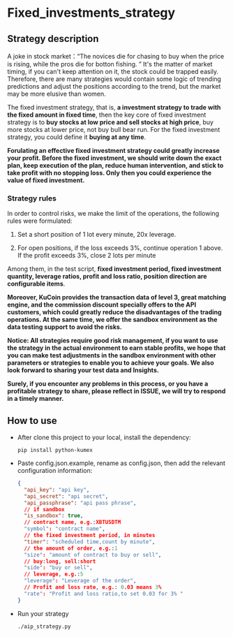 # Fixed_investments_strategy

## Strategy description

A joke in stock market：“The novices die for chasing to buy when the price is rising, while the pros die for botton fishing. ”  It's the matter of market timing, if you can't keep attention on it, the stock could be trapped easily. Therefore, there are many strategies would contain some logic of trending predictions and adjust the positions according to the trend, but the market may be more elusive than women.

The fixed investment strategy, that is, **a investment strategy to trade with the fixed amount in fixed time**, then the key core of fixed investment strategy is to **buy stocks at low price and sell stocks at high price**, buy more stocks at lower price, not buy bull bear run. For the fixed investment strategy, you could define it **buying at any time**.

 **Forulating an effective fixed investment strategy could greatly increase your profit. Before the fixed investment, we should write down the exact plan, keep execution of the plan, reduce human intervention, and stick to take profit with no stopping loss. Only then you could experience the value of fixed investment.**   

### Strategy rules

In order to control risks, we make the limit of the operations, the following rules were formulated:  

1. Set a short position of 1 lot every minute, 20x leverage.  

2. For open positions, if the loss exceeds 3%, continue operation 1 above. If the profit exceeds 3%, close 2 lots per minute  

   

Among them, in the test script, **fixed investment period, fixed investment quantity, leverage ratios, profit and loss ratio, position direction are configurable items**. 

**Moreover, KuCoin provides the transaction data of level 3, great matching engine, and the commission discount specially offers to the API customers, which could greatly reduce the disadvantages of the trading operations. At the same time, we offer the sandbox environment as the data testing support to avoid the risks.**  

 **Notice: All strategies require good risk management, if you want to use the strategy in the actual environment to earn stable profits, we hope that you can make test adjustments in the sandbox environment with other parameters or strategies to enable you to achieve your goals. We also look forward to sharing your test data and Insights.**  

**Surely, if you encounter any problems in this process, or you have a profitable strategy to share, please reflect in ISSUE, we will try to respond in a timely manner.**  



## How to use

* After clone this project to your local, install the dependency:  

  ```shell
  pip install python-kumex
  ```

* Paste config.json.example,  rename as config.json, then add the relevant configuration information:    

  ```json
  {
    "api_key": "api key",
    "api_secret": "api secret",
    "api_passphrase": "api pass phrase",
    // if sandbox
    "is_sandbox": true,
    // contract name, e.g.:XBTUSDTM 
    "symbol": "contract name",
    // the fixed investment period, in minutes
    "timer": "scheduled time,count by minute",
    // the amount of order, e.g.:1
    "size": "amount of contract to buy or sell",
    // buy:long, sell:short  
    "side": "buy or sell",
    // leverage, e.g.:5  
    "leverage": "Leverage of the order",
    // Profit and loss rate, e.g.: 0.03 means 3%  
    "rate": "Profit and loss ratio,to set 0.03 for 3% "
  }
  ```

* Run your strategy

  ```shell
  ./aip_strategy.py
  ```

  